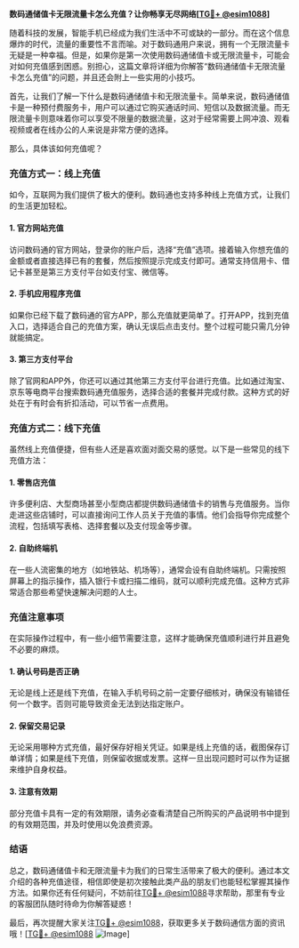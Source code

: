 **数码通储值卡无限流量卡怎么充值？让你畅享无尽网络[[TG💪+ @esim1088](https://t.me/s/esim1088)]**

随着科技的发展，智能手机已经成为我们生活中不可或缺的一部分。而在这个信息爆炸的时代，流量的重要性不言而喻。对于数码通用户来说，拥有一个无限流量卡无疑是一种幸福。但是，如果你是第一次使用数码通储值卡或无限流量卡，可能会对如何充值感到困惑。别担心，这篇文章将详细为你解答“数码通储值卡无限流量卡怎么充值”的问题，并且还会附上一些实用的小技巧。

首先，让我们了解一下什么是数码通储值卡和无限流量卡。简单来说，数码通储值卡是一种预付费服务卡，用户可以通过它购买通话时间、短信以及数据流量。而无限流量卡则意味着你可以享受不限量的数据流量，这对于经常需要上网冲浪、观看视频或者在线办公的人来说是非常方便的选择。

那么，具体该如何充值呢？

### **充值方式一：线上充值**
如今，互联网为我们提供了极大的便利。数码通也支持多种线上充值方式，让我们的生活更加轻松。

#### **1. 官方网站充值**
访问数码通的官方网站，登录你的账户后，选择“充值”选项。接着输入你想充值的金额或者直接选择已有的套餐，然后按照提示完成支付即可。通常支持信用卡、借记卡甚至是第三方支付平台如支付宝、微信等。

#### **2. 手机应用程序充值**
如果你已经下载了数码通的官方APP，那么充值就更简单了。打开APP，找到充值入口，选择适合自己的充值方案，确认无误后点击支付。整个过程可能只需几分钟就能搞定。

#### **3. 第三方支付平台**
除了官网和APP外，你还可以通过其他第三方支付平台进行充值。比如通过淘宝、京东等电商平台搜索数码通充值服务，选择合适的套餐并完成付款。这种方式的好处在于有时会有折扣活动，可以节省一点费用。

### **充值方式二：线下充值**
虽然线上充值便捷，但有些人还是喜欢面对面交易的感觉。以下是一些常见的线下充值方法：

#### **1. 零售店充值**
许多便利店、大型商场甚至小型商店都提供数码通储值卡的销售与充值服务。当你走进这些店铺时，可以直接询问工作人员关于充值的事情。他们会指导你完成整个流程，包括填写表格、选择套餐以及支付现金等步骤。

#### **2. 自助终端机**
在一些人流密集的地方（如地铁站、机场等），通常会设有自助终端机。只需按照屏幕上的指示操作，插入银行卡或扫描二维码，就可以顺利完成充值。这种方式非常适合那些希望快速解决问题的人士。

### **充值注意事项**
在实际操作过程中，有一些小细节需要注意，这样才能确保充值顺利进行并且避免不必要的麻烦。

#### **1. 确认号码是否正确**
无论是线上还是线下充值，在输入手机号码之前一定要仔细核对，确保没有输错任何一个数字。否则可能导致资金无法到达指定账户。

#### **2. 保留交易记录**
无论采用哪种方式充值，最好保存好相关凭证。如果是线上充值的话，截图保存订单详情；如果是线下充值，则保留收据或发票。这样一旦出现问题时可以作为证据来维护自身权益。

#### **3. 注意有效期**
部分充值卡具有一定的有效期限，请务必查看清楚自己所购买的产品说明书中提到的有效期范围，并及时使用以免浪费资源。

### **结语**
总之，数码通储值卡和无限流量卡为我们的日常生活带来了极大的便利。通过本文介绍的各种充值途径，相信即使是初次接触此类产品的朋友们也能轻松掌握其操作方法。如果你还有任何疑问，不妨前往[TG💪+ @esim1088](https://t.me/s/esim1088)寻求帮助，那里有专业的客服团队随时待命为你解答疑惑！

最后，再次提醒大家关注[TG💪+ @esim1088](https://t.me/s/esim1088)，获取更多关于数码通信方面的资讯哦！[[TG💪+ @esim1088](https://t.me/s/esim1088) ![Image](https://i.postimg.cc/4NQfJmqS/Snipaste-2025-05-13-00-14-12.png)]